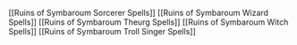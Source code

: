 [[Ruins of Symbaroum Sorcerer Spells]]
[[Ruins of Symbaroum Wizard Spells]]
[[Ruins of Symbaroum Theurg Spells]]
[[Ruins of Symbaroum Witch Spells]]
[[Ruins of Symbaroum Troll Singer Spells]]